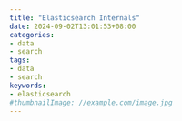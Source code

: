 ```yaml
---
title: "Elasticsearch Internals"
date: 2024-09-02T13:01:53+08:00
categories:
- data
- search
tags:
- data
- search
keywords:
- elasticsearch
#thumbnailImage: //example.com/image.jpg
---
```


<!--more-->
